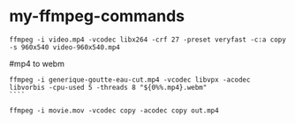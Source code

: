 # my-ffmpeg-commands

````
ffmpeg -i video.mp4 -vcodec libx264 -crf 27 -preset veryfast -c:a copy -s 960x540 video-960x540.mp4
`````

#mp4 to webm
`````
ffmpeg -i generique-goutte-eau-cut.mp4 -vcodec libvpx -acodec libvorbis -cpu-used 5 -threads 8 "${0%%.mp4}.webm"
````

ffmpeg -i movie.mov -vcodec copy -acodec copy out.mp4
